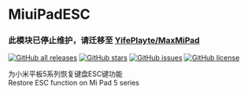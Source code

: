 # MiuiPadESC

### 此模块已停止维护，请迁移至 [YifePlayte/MaxMiPad](https://github.com/YifePlayte/MaxMiPad)

<a href="https://github.com/Xposed-Modules-Repo/com.yifeplayte.miuipadesc/releases"><img alt="GitHub all releases" src="https://img.shields.io/github/downloads/Xposed-Modules-Repo/com.yifeplayte.miuipadesc/total?label=Downloads"></a> <a href="https://github.com/YifePlayte/MiuiPadESC/stargazers"><img alt="GitHub stars" src="https://img.shields.io/github/stars/YifePlayte/MiuiPadESC?style=flat"></a> <a href="https://github.com/YifePlayte/MiuiPadESC/issues"><img alt="GitHub issues" src="https://img.shields.io/github/issues/YifePlayte/MiuiPadESC"></a> <a href="https://github.com/YifePlayte/MiuiPadESC/blob/main/LICENSE"><img alt="GitHub license" src="https://img.shields.io/github/license/YifePlayte/MiuiPadESC"></a>

为小米平板5系列恢复键盘ESC键功能  
Restore ESC function on Mi Pad 5 series  
